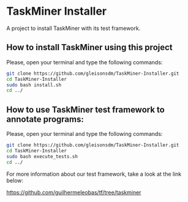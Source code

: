 # TaskMiner Installer
A project to install TaskMiner with its test framework.

## How to install TaskMiner using this project

Please, open your terminal and type the following commands:
```sh
git clone https://github.com/gleisonsdm/TaskMiner-Installer.git
cd TaskMiner-Installer
sudo bash install.sh
cd ../
```

## How to use TaskMiner test framework to annotate programs:

Please, open your terminal and type the following commands:
```sh
git clone https://github.com/gleisonsdm/TaskMiner-Installer.git
cd TaskMiner-Installer
sudo bash execute_tests.sh
cd ../
```

For more information about our test framework, take a look at
the link below:

https://github.com/guilhermeleobas/tf/tree/taskminer
